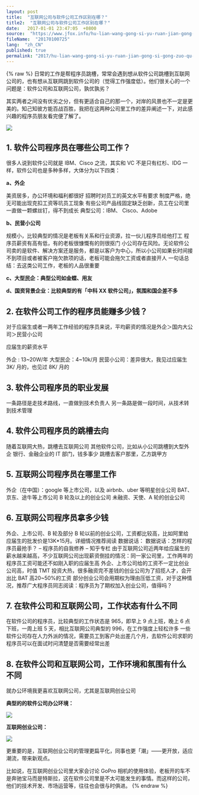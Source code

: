 ```yaml
---
layout: post
title:  "互联网公司与软件公司工作区别在哪？"
title2:  "互联网公司与软件公司工作区别在哪？"
date:   2017-01-01 23:47:05  +0800
source:  "https://www.jfox.info/hu-lian-wang-gong-si-yu-ruan-jian-gong-si-gong-zuo-qu-bie-zai-na.html"
fileName:  "20170100725"
lang:  "zh_CN"
published: true
permalink: "2017/hu-lian-wang-gong-si-yu-ruan-jian-gong-si-gong-zuo-qu-bie-zai-na.html"
---
```

{% raw %}
日常的工作是帮程序员跳槽，常常会遇到想从软件公司跳槽到互联网公司的，也有想从互联网跳到软件公司的（觉得工作强度低）。他们很关心的一个问题是：软件公司和互联网公司，孰优孰劣？

其实两者之间没有优劣之分，但有更适合自己的那一个，对岸的风景也不一定是更美的。知己知彼方能百战百胜，我把在这两种公司里工作的差异阐述一下，对此感兴趣的程序员朋友看完便了解了。

![](/wp-content/uploads/2015/03/4fe8b89bca5759e455efcd233908b416.jpg)

## 1. 软件公司程序员在哪些公司工作？

很多人说到软件公司就是 IBM、Cisco 之流，其实和 VC 不是只有红杉、IDG 一样，软件公司也是多种多样，大体分为以下四类：

**a、外企**

美资居多，办公环境和福利都很好
招聘时对员工的英文水平有要求
制度严格，绝无可能出现克扣工资等坑员工现象
有些公司产品线固定缺乏创新，员工在公司里一直做一颗螺丝钉，得不到成长
典型公司：IBM、 Cisco、Adobe

**b、民营小公司**

规模小，比较典型的情况是老板有关系和行业资源，拉一伙儿程序员给他打工
程序员薪资有高有低，有的老板很慷慨有的则很抠门
小公司存在风险。无论软件公司卖的是软件、解决方案还是服务，都是以客户为中心，所以小公司如果长时间接不到项目或者被客户拖欠款项的话，老板可能会拖欠工资或者直接开人
一句话总结：去这类公司工作，老板的人品很重要

**c、大型民企：典型公司如金蝶、用友**

**d、国资背景企业：比较典型的有「中科 XX 软件公司」，氛围和国企差不多**

## 2. 在软件公司工作的程序员能赚多少钱？

对于应届生或者一两年工作经验的程序员来说，平均薪资的情况是外企＞国内大公司＞民营小公司

应届生的薪资水平

外企 : 13~20W/年
大型民企：4~10k/月
民营小公司：差异很大，我见过应届生 3K/ 月的，也见过 8K/ 月的

## 3. 软件公司程序员的职业发展

一条路径是走技术路线，一直做到技术负责人
另一条路是做一段时间，从技术转到技术管理

## 4. 软件公司程序员的跳槽去向

随着互联网大热，跳槽去互联网公司
其他软件公司，比如从小公司跳槽到大型外企
银行、金融企业的 IT 部门，钱多事少
跳槽去客户那里，乙方跳甲方

## 5. 互联网公司程序员在哪里工作

外企（在中国）：google 等上市公司，以及 airbnb、uber 等明星创业公司
BAT、京东、途牛等上市公司
B 轮及以上的创业公司
未融资、天使、A 轮的创业公司

## 6. 互联网公司程序员拿多少钱

外企、上市公司、B 轮及部分 B 轮以前的创业公司，工资都比较高，比如阿里给应届生的批发价是13K*15月。详细情况推荐阅读 数据说话： 数据说话：怎样的程序员最抢手？ – 程序员的自我修养 – 知乎专栏
由于互联网公司近两年给应届生的薪水越来越高，不少互联网公司出现薪资倒挂的情况：同一家公司里，工作两年的程序员工资可能还不如刚入职的应届生高
外企、上市公司给的工资不一定比创业公司高，时值 TMT 投资大热，很多融资完不差钱的创业公司为了招揽人才，会开出比 BAT 高20~50%的工资
部分创业公司会用期权为理由压低工资，对于这种情况，推荐广大程序员同志阅读：程序员为了期权加入创业公司，值得吗？

## 7. 在软件公司和互联网公司，工作状态有什么不同

在软件公司的程序员，比较典型的工作状态是 965，即早上 9 点上班，晚上 6 点下班，一周上班 5 天，相比互联网公司典型的 996，在工作强度上轻松许多
一些软件公司存在人力外派的情况，需要员工到客户处出差几个月，去软件公司求职的程序员可以在面试时问清楚是否需要经常出差

## 8. 在软件公司和互联网公司，工作环境和氛围有什么不同

就办公环境我更喜欢互联网公司，尤其是互联网创业公司

**典型的的软件公司办公环境：**

![](/wp-content/uploads/2015/03/b322691c97978ceb588b8f68ff744144.jpg)

**互联网创业公司：**

![](/wp-content/uploads/2015/03/5a094ec8bfbb868d7b604c266bb6bdb3.jpg)

更重要的是，互联网创业公司的管理更扁平化，同事也更「潮」——更开放，适应潮流，带来新观点。

比如说，在互联网创业公司里大家会讨论 GoPro 相机的使用体验，老板开的车不是奔驰宝马而是特斯拉，这在软件公司里是不太可能发生的事情。而这样的公司，他们的技术开发、市场运营等，往往也会很与时俱进。
{% endraw %}
